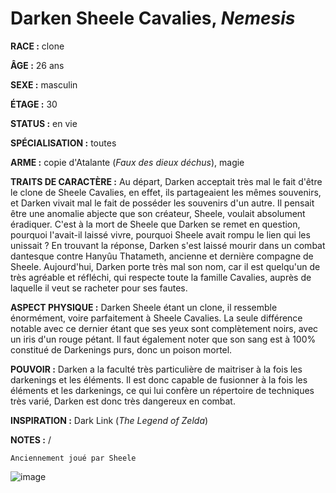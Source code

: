 # Darken Sheele Cavalies, *Nemesis*

**RACE :** clone

**ÂGE :** 26 ans

**SEXE :** masculin

**ÉTAGE :** 30

**STATUS :** en vie

**SPÉCIALISATION :** toutes

**ARME :** copie d'Atalante (*Faux des dieux déchus*), magie

**TRAITS DE CARACTÈRE :** Au départ, Darken acceptait très mal le fait d'être le clone de Sheele Cavalies, en effet, ils partageaient les mêmes souvenirs, et Darken vivait mal le fait de posséder les souvenirs d'un autre. Il pensait être une anomalie abjecte que son créateur, Sheele, voulait absolument éradiquer. C'est à la mort de Sheele que Darken se remet en question, pourquoi l'avait-il laissé vivre, pourquoi Sheele avait rompu le lien qui les unissait ? En trouvant la réponse, Darken s'est laissé mourir dans un combat dantesque contre Hanyûu Thatameth, ancienne et dernière compagne de Sheele. Aujourd'hui, Darken porte très mal son nom, car il est quelqu'un de très agréable et réfléchi, qui respecte toute la famille Cavalies, auprès de laquelle il veut se racheter pour ses fautes.

**ASPECT PHYSIQUE :** Darken Sheele étant un clone, il ressemble énormément, voire parfaitement à Sheele Cavalies. La seule différence notable avec ce dernier étant que ses yeux sont complètement noirs, avec un iris d'un rouge pétant. Il faut également noter que son sang est à 100% constitué de Darkenings purs, donc un poison mortel.

**POUVOIR :** Darken a la faculté très particulière de maitriser à la fois les darkenings et les éléments. Il est donc capable de fusionner à la fois les éléments et les darkenings, ce qui lui confère un répertoire de techniques très varié, Darken est donc très dangereux en combat.

**INSPIRATION :** Dark Link (*The Legend of Zelda*)

**NOTES :** /

`Anciennement joué par Sheele`

![image](https://enyxia.alkanife.fr/images/characters/darken_sheele.png)